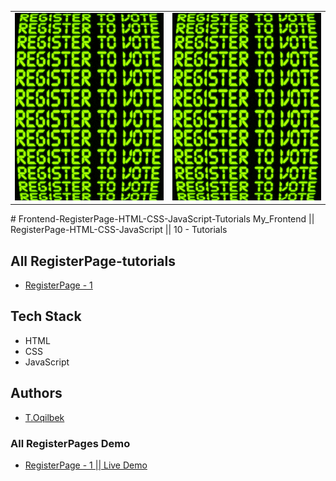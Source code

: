 <table>
    <tr>
        <td>
            <img width="390px" height="300px" src="./Sign-up-tutorial/img/main-gif.gif" alt="Frontend-RegisterPage-HTML-CSS-JavaScript-Tutorials" />
        </td>
        <td>
            <img width="390px" height="300px" src="./Sign-up-tutorial/img/main-gif.gif" alt="Frontend-RegisterPage-HTML-CSS-JavaScript-Tutorials" />
        </td>
    </tr>
</table>
# Frontend-RegisterPage-HTML-CSS-JavaScript-Tutorials
My_Frontend || RegisterPage-HTML-CSS-JavaScript || 10 - Tutorials

## All RegisterPage-tutorials
 - [RegisterPage - 1](https://github.com/tolqinov-o/Frontend-RegisterPage-tutorial/tree/main/Sign-up-tutorial)


## Tech Stack

- HTML
- CSS
- JavaScript

## Authors

- [T.Oqilbek](https://www.github.com/tolqinov-o)

### All RegisterPages Demo

- [RegisterPage - 1 || Live Demo](https://sign-up-tutorial.netlify.app)
